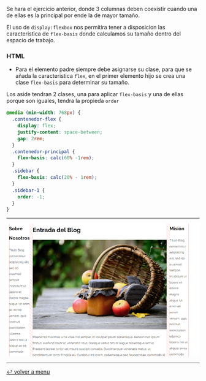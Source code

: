 Se hara el ejercicio anterior, donde 3 columnas deben coexistir cuando una de ellas es la principal por ende la de mayor tamaño.

El uso de `display:flexbox` nos permitira tener a disposicion las caracteristica de `flex-basis` donde calculamos su tamaño dentro del espacio de trabajo.

### HTML

- Para el elemento padre siempre debe asignarse su clase, para que se añada la caracteristica `flex`, en el primer elemento hijo se crea una clase `flex-basis` para determinar su tamaño.

Los aside tendran 2 clases, una para aplicar `flex-basis` y una de ellas porque son iguales, tendra la propieda `order`

```css
@media (min-width: 768px) {
  .contenedor-flex {
    display: flex;
    justify-content: space-between;
    gap: 2rem;
  }
  .contenedor-principal {
    flex-basis: calc(60% -1rem);
  }
  .sidebar {
    flex-basis: calc(20% - 1rem);
  }
  .sidebar-1 {
    order: -1;
  }
}
```

---

![columnas flexbox](/patternDesign/examples/06-3columnas_flexbox/img/flexbox.png)

---
[:leftwards_arrow_with_hook: volver a menu](/patternDesign/)
